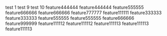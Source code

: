 test 1
test 9
test 10
feature444444
feature444444
feature555555
feature666666
feature666666
feature777777
feature111111
feature333333
feature333333
feature555555
feature555555
feature666666
feature999999
feature111112
feature111112
feature111113
feature111113
feature111113
